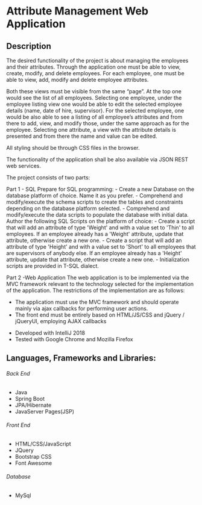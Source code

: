 # Attribute Management Web Application

## Description

The desired functionality of the project is about managing the employees and their attributes. 
Through the application one must be able to view, create, modify, and delete employees. 
For each employee, one must be able to view, add, modify and delete employee attributes. 
 
Both these views must be visible from the same “page”. 
At the top one would see the list of all employees. 
Selecting one employee, under the employee listing view one would be able to edit the selected employee details (name, date of hire, supervisor). 
For the selected employee, one would be also able to see a listing of all employee’s attributes and from there to add, view, and modify those, under the same approach as for the employee. 
Selecting one attribute, a view with the attribute details is presented and from there the name and value can be edited.
 
All styling should be through CSS files in the browser.  
 
The functionality of the application shall be also available via JSON REST web services. 

The project consists of two parts:

Part 1 - SQL
Prepare for SQL programming: 
	- Create a new Database on the database platform of choice. Name it as you prefer. 
	- Comprehend and modify/execute the schema scripts to create the tables and constraints depending on the database platform selected. 
	- Comprehend and modify/execute the data scripts to populate the database with initial data. 
Author the following SQL Scripts on the platform of choice: 
	- Create a script that will add an attribute of type 'Weight' and with a value set to 'Thin' to all employees. If an employee already has a 'Weight' attribute, update that attribute, otherwise create a new one. 
	- Create a script that will add an attribute of type 'Height' and with a value set to 'Short' to all employees that are supervisors of anybody else. If an employee already has a 'Height' attribute, update that attribute, otherwise create a new one. 
	- Initialization scripts are provided in T-SQL dialect. 
	
Part 2 -Web Application
The web application is to be implemented via the MVC framework relevant to the technology selected for the implementation of the application. The restrictions of the implementation are as follows:  
 
- The application must use the MVC framework and should operate mainly via ajax callbacks for performing user actions. 
- The front end must be entirely based on HTML/JS/CSS and jQuery / jQueryUI, employing AJAX callbacks  

* Developed with IntelliJ 2018
* Tested with Google Chrome and Mozilla Firefox

## Languages, Frameworks and Libraries:
###### Back End
- Java
- Spring Boot
- JPA/Hibernate
- JavaServer Pages(JSP)
###### Front End
- HTML/CSS/JavaScript
- JQuery
- Bootstrap CSS
- Font Awesome
###### Database
- MySql
